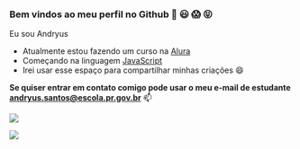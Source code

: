 ### Bem vindos ao meu perfil no Github 🖤 😃 😱 😝

Eu sou Andryus

- Atualmente estou fazendo um curso na [Alura](https://Alura.com.br)
- Começando na linguagem [JavaScript](https://pt.wikipedia.org/wiki/JavaScript)
- Irei usar esse espaço para compartilhar minhas criações 😄

**Se quiser entrar em contato comigo pode usar o meu e-mail de estudante andryus.santos@escola.pr.gov.br** 📫

![](https://media.tenor.com/_kBRjEAGYHYAAAAC/thumbs-up-approve.gif)

![](https://img.shields.io/badge/JavaScript-323330?style=for-the-badge&logo=javascript&logoColor=F7DF1E)
